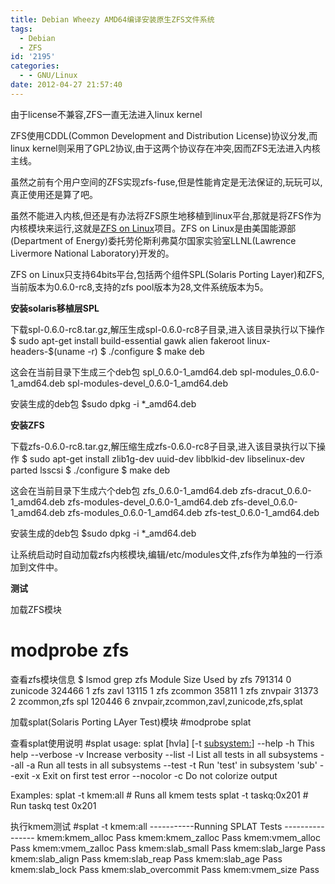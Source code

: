 ```yaml
---
title: Debian Wheezy AMD64编译安装原生ZFS文件系统
tags:
  - Debian
  - ZFS
id: '2195'
categories:
  - - GNU/Linux
date: 2012-04-27 21:57:40
---
```


由于license不兼容,ZFS一直无法进入linux kernel
<!-- more -->
ZFS使用CDDL(Common Development and Distribution License)协议分发,而linux kernel则采用了GPL2协议,由于这两个协议存在冲突,因而ZFS无法进入内核主线。

虽然之前有个用户空间的ZFS实现zfs-fuse,但是性能肯定是无法保证的,玩玩可以,真正使用还是算了吧。

虽然不能进入内核,但还是有办法将ZFS原生地移植到linux平台,那就是将ZFS作为内核模块来运行,这就是[ZFS on Linux](http://zfsonlinux.org)项目。ZFS on Linux是由美国能源部(Department of Energy)委托劳伦斯利弗莫尔国家实验室LLNL(Lawrence Livermore National Laboratory)开发的。

ZFS on Linux只支持64bits平台,包括两个组件SPL(Solaris Porting Layer)和ZFS,当前版本为0.6.0-rc8,支持的zfs pool版本为28,文件系统版本为5。

**安装solaris移植层SPL**

下载spl-0.6.0-rc8.tar.gz,解压生成spl-0.6.0-rc8子目录,进入该目录执行以下操作
$ sudo apt-get install build-essential gawk alien fakeroot linux-headers-$(uname -r)
$ ./configure
$ make deb

这会在当前目录下生成三个deb包
spl_0.6.0-1_amd64.deb
spl-modules_0.6.0-1_amd64.deb
spl-modules-devel_0.6.0-1_amd64.deb

安装生成的deb包
$sudo dpkg -i *_amd64.deb

**安装ZFS**

下载zfs-0.6.0-rc8.tar.gz,解压缩生成zfs-0.6.0-rc8子目录,进入该目录执行以下操作
$ sudo apt-get install zlib1g-dev uuid-dev libblkid-dev libselinux-dev parted lsscsi
$ ./configure
$ make deb

这会在当前目录下生成六个deb包
zfs_0.6.0-1_amd64.deb
zfs-dracut_0.6.0-1_amd64.deb
zfs-modules-devel_0.6.0-1_amd64.deb
zfs-devel_0.6.0-1_amd64.deb
zfs-modules_0.6.0-1_amd64.deb
zfs-test_0.6.0-1_amd64.deb

安装生成的deb包
$sudo dpkg -i *_amd64.deb

让系统启动时自动加载zfs内核模块,编辑/etc/modules文件,zfs作为单独的一行添加到文件中。

**测试**

加载ZFS模块
# modprobe zfs

查看zfs模块信息
$ lsmod grep zfs
Module Size Used by
zfs 791314 0 
zunicode 324466 1 zfs
zavl 13115 1 zfs
zcommon 35811 1 zfs
znvpair 31373 2 zcommon,zfs
spl 120446 6 znvpair,zcommon,zavl,zunicode,zfs,splat

加载splat(Solaris Porting LAyer Test)模块
#modprobe splat

查看splat使用说明
#splat
usage: splat \[hvla\] \[-t <subsystem:>\]
 --help -h This help
 --verbose -v Increase verbosity
 --list -l List all tests in all subsystems
 --all -a Run all tests in all subsystems
 --test -t Run 'test' in subsystem 'sub'
 --exit -x Exit on first test error
 --nocolor -c Do not colorize output

Examples:
 splat -t kmem:all # Runs all kmem tests
 splat -t taskq:0x201 # Run taskq test 0x201

执行kmem测试
#splat -t kmem:all
-----------Running SPLAT Tests ----------------
 kmem:kmem_alloc Pass 
 kmem:kmem_zalloc Pass 
 kmem:vmem_alloc Pass 
 kmem:vmem_zalloc Pass 
 kmem:slab_small Pass 
 kmem:slab_large Pass 
 kmem:slab_align Pass 
 kmem:slab_reap Pass 
 kmem:slab_age Pass 
 kmem:slab_lock Pass 
 kmem:slab_overcommit Pass 
 kmem:vmem_size Pass